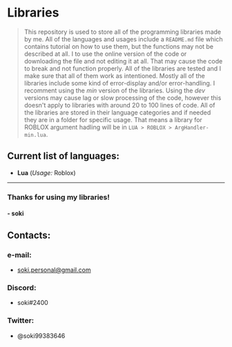# Libraries
> This repository is used to store all of the programming libraries made by me. All of the languages and usages include a `README.md` file which contains tutorial on how to use them, but the functions may not be described at all. I to use the online version of the code or downloading the file and not editing it at all. That may cause the code to break and not function properly. All of the libraries are tested and I make sure that all of them work as intentioned. Mostly all of the libraries include some kind of error-display and/or error-handling. I recomment using the _min_ version of the libraries. Using the _dev_ versions may cause lag or slow processing of the code, however this doesn't apply to libraries with around 20 to 100 lines of code. All of the libraries are stored in their language categories and if needed they are in a folder for specific usage. That means a library for ROBLOX argument hadling will be in `LUA > ROBLOX > ArgHandler-min.lua`.

## Current list of languages:
 - **Lua** (_Usage:_ Roblox)

----

### Thanks for using my libraries!
#### - soki



## Contacts:
### e-mail:
 - soki.personal@gmail.com

### Discord:
 - soki#2400

### Twitter:
 - @soki99383646
